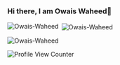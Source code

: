 ### Hi there, I am Owais Waheed👋

<!--
**Owais-Waheed/Owais-Waheed** is a ✨ _special_ ✨ repository because its `README.md` (this file) appears on your GitHub profile.

Here are some ideas to get you started:

- 🔭 I’m currently working on ...
- 🌱 I’m currently learning ...
- 👯 I’m looking to collaborate on ...
- 🤔 I’m looking for help with ...
- 💬 Ask me about ...
- 📫 How to reach me: ...
- 😄 Pronouns: ...
- ⚡ Fun fact: ...
-->

<p><img align="left" src="https://github-readme-stats.vercel.app/api/top-langs?username=Owais-Waheed&show_icons=true&locale=en&layout=compact" alt="Owais-Waheed" /></p>

<p>&nbsp;<img align="center" src="https://github-readme-stats.vercel.app/api?username=Owais-Waheed&show_icons=true&locale=en" alt="Owais-Waheed" /></p>

<p><img align="center" src="https://github-readme-streak-stats.herokuapp.com/?user=Owais-Waheed&" alt="Owais-Waheed" /></p>

![Profile View Counter](https://komarev.com/ghpvc/?username=Owais-Waheed)
